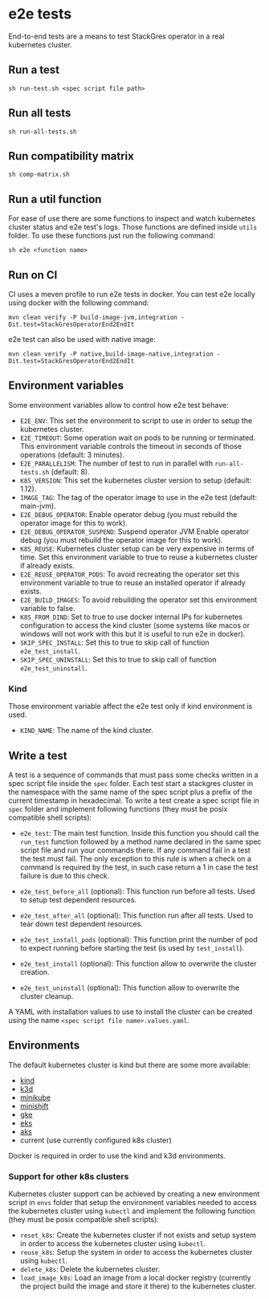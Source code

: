 # e2e tests

End-to-end tests are a means to test StackGres operator in a real kubernetes cluster.

## Run a test

```
sh run-test.sh <spec script file path>
```

## Run all tests

```
sh run-all-tests.sh
```

## Run compatibility matrix

```
sh comp-matrix.sh
```

## Run a util function

For ease of use there are some functions to inspect and watch kubernetes cluster status and e2e
 test's logs. Those functions are defined inside `utils` folder.
To use these functions just run the following command:

```
sh e2e <function name>
```

## Run on CI

CI uses a meven profile to run e2e tests in docker. You can test e2e locally using docker with the following command:

```
mvn clean verify -P build-image-jvm,integration -Dit.test=StackGresOperatorEnd2EndIt
```

e2e test can also be used with native image:

```
mvn clean verify -P native,build-image-native,integration -Dit.test=StackGresOperatorEnd2EndIt
```

## Environment variables

Some environment variables allow to control how e2e test behave:

* `E2E_ENV`: This set the environment to script to use in order to setup the kubernetes cluster.
* `E2E_TIMEOUT`: Some operation wait on pods to be running or terminated. This environment variable controls the timeout in seconds of those operations (default: 3 minutes).
* `E2E_PARALLELISM`: The number of test to run in parallel with `run-all-tests.sh` (default: 8).
* `K8S_VERSION`: This set the kubernetes cluster version to setup (default: 1.12).
* `IMAGE_TAG`: The tag of the operator image to use in the e2e test (default: main-jvm).
* `E2E_DEBUG_OPERATOR`: Enable operator debug (you must rebuild the operator image for this to work).
* `E2E_DEBUG_OPERATOR_SUSPEND`: Suspend operator JVM Enable operator debug (you must rebuild the operator image for this to work).
* `K8S_REUSE`: Kubernetes cluster setup can be very expensive in terms of time. Set this environment variable to true to reuse a kubernetes cluster if already exists.
* `E2E_REUSE_OPERATOR_PODS`: To avoid recreating the operator set this environment variable to true to reuse an installed operator if already exists.
* `E2E_BUILD_IMAGES`: To avoid rebuilding the operator set this environment variable to false.
* `K8S_FROM_DIND`: Set to true to use docker internal IPs for kubernetes configuration to access the kind cluster
 (some systems like macos or windows will not work with this but it is useful to run e2e in docker).
* `SKIP_SPEC_INSTALL`: Set this to true to skip call of function `e2e_test_install`.
* `SKIP_SPEC_UNINSTALL`: Set this to true to skip call of function `e2e_test_uninstall`.


### Kind

Those environment variable affect the e2e test only if kind environment is used.

* `KIND_NAME`: The name of the kind cluster.

## Write a test

A test is a sequence of commands that must pass some checks written in a spec script file inside the `spec` folder.
Each test start a stackgres cluster in the namespace with the same name of the spec script plus a prefix of the
 current timestamp in hexadecimal.
To write a test create a spec script file in `spec` folder and implement following functions (they must be posix 
 compatible shell scripts):

* `e2e_test`: The main test function. Inside this function you should call the `run_test` function followed by a method
 name declared in the same spec script file and run your commands there. If any command fail in a test the test must
 fail. The only exception to this rule is when a check on a command is required by the test, in such case return a 1
 in case the test failure is due to this check.

* `e2e_test_before_all` (optional): This function run before all tests. Used to setup test dependent resources.

* `e2e_test_after_all` (optional): This function run after all tests. Used to tear down test dependent resources.

* `e2e_test_install_pods` (optional): This function print the number of pod to expect running before starting the test
 (is used by `test_install`).

* `e2e_test_install` (optional): This function allow to overwrite the cluster creation.

* `e2e_test_uninstall` (optional): This function allow to overwrite the cluster cleanup.

A YAML with installation values to use to install the cluster can be created using the name `<spec script file name>.values.yaml`.

## Environments

The default kubernetes cluster is kind but there are some more available:

* [kind](https://kind.sigs.k8s.io/)
* [k3d](https://github.com/rancher/k3d)
* [minikube](https://github.com/kubernetes/minikube)
* [minishift](https://github.com/kubernetes/minikube)
* [gke](https://cloud.google.com/kubernetes-engine)
* [eks](https://aws.amazon.com/eks/)
* [aks](https://docs.microsoft.com/en-us/azure/aks/)
* current (use currently configured k8s cluster)

Docker is required in order to use the kind and k3d environments.

### Support for other k8s clusters

Kubernetes cluster support can be achieved by creating a new environment script in
 `envs` folder that setup the environment variables needed to access the kubernetes 
 cluster using `kubectl` and implement the following function (they must be posix 
 compatible shell scripts):

* `reset_k8s`: Create the kubernetes cluster if not exists and setup system in order to access
 the kubernetes cluster using `kubectl`.
* `reuse_k8s`: Setup the system in order to access the kubernetes cluster using
 `kubectl`.
* `delete_k8s`: Delete the kubernetes cluster.
* `load_image_k8s`: Load an image from a local docker registry (currently the
 project build the image and store it there) to the kubernetes cluster.
